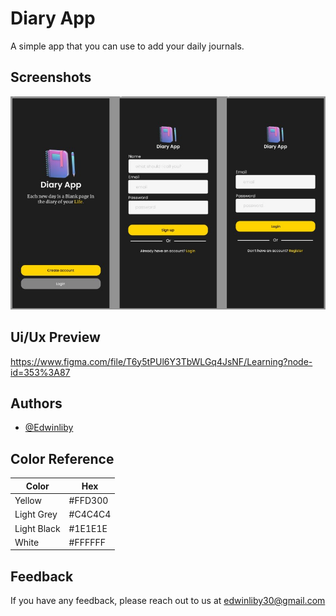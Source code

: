 
# Diary App

A simple app that you can use to add your daily journals.
 


## Screenshots

![App Screenshot](https://github.com/Edwinliby/Diary_APP/blob/main/diary_app/lib/Screenshots/4.jpg)


## Ui/Ux Preview

https://www.figma.com/file/T6y5tPUl6Y3TbWLGq4JsNF/Learning?node-id=353%3A87
## Authors

- [@Edwinliby](https://github.com/Edwinliby)

## Color Reference

| Color             | Hex                                                                |
| ----------------- | ------------------------------------------------------------------ |
| Yellow | #FFD300|
| Light Grey | #C4C4C4 |
| Light Black | #1E1E1E |
| White |  #FFFFFF |


## Feedback

If you have any feedback, please reach out to us at edwinliby30@gmail.com
